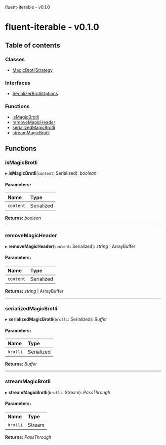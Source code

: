 fluent-iterable - v0.1.0

# fluent-iterable - v0.1.0

## Table of contents

### Classes

- [MagicBrotliStrategy](classes/magicbrotlistrategy.md)

### Interfaces

- [SerializerBrotliOptions](interfaces/serializerbrotlioptions.md)

### Functions

- [isMagicBrotli](README.md#ismagicbrotli)
- [removeMagicHeader](README.md#removemagicheader)
- [serializedMagicBrotli](README.md#serializedmagicbrotli)
- [streamMagicBrotli](README.md#streammagicbrotli)

## Functions

### isMagicBrotli

▸ **isMagicBrotli**(`content`: Serialized): *boolean*

#### Parameters:

Name | Type |
:------ | :------ |
`content` | Serialized |

**Returns:** *boolean*

___

### removeMagicHeader

▸ **removeMagicHeader**(`content`: Serialized): *string* \| ArrayBuffer

#### Parameters:

Name | Type |
:------ | :------ |
`content` | Serialized |

**Returns:** *string* \| ArrayBuffer

___

### serializedMagicBrotli

▸ **serializedMagicBrotli**(`brotli`: Serialized): *Buffer*

#### Parameters:

Name | Type |
:------ | :------ |
`brotli` | Serialized |

**Returns:** *Buffer*

___

### streamMagicBrotli

▸ **streamMagicBrotli**(`brotli`: Stream): *PassThrough*

#### Parameters:

Name | Type |
:------ | :------ |
`brotli` | Stream |

**Returns:** *PassThrough*
